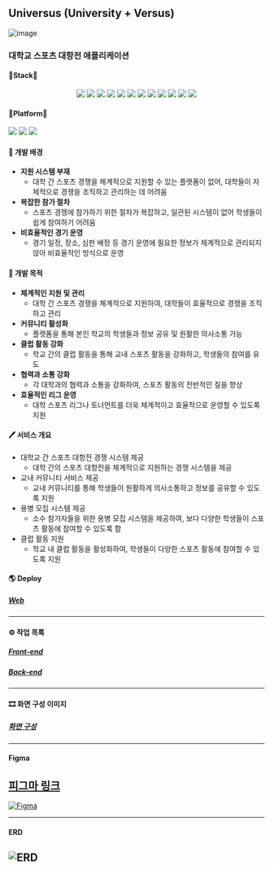 ## Universus (University + Versus)
![image](https://github.com/ejeonghun/UniVersus_flutter/assets/41509711/9537f92e-53ea-4cd7-a5b5-922c95fd8036)
### 대학교 스포츠 대항전 애플리케이션
#### 🔧Stack🔧
<p align="center">
  <img src="https://img.shields.io/badge/JAVA-007396?style=for-the-badge&logo=java&logoColor=white">
  <img src="https://img.shields.io/badge/springboot-6DB33F?style=for-the-badge&logo=springboot&logoColor=white">
  <img src="https://img.shields.io/badge/Docker-2496ED?style=for-the-badge&logo=Docker&logoColor=white">
  <img src="https://img.shields.io/badge/apache tomcat-F8DC75?style=for-the-badge&logo=apachetomcat&logoColor=black">
  <img src="https://img.shields.io/badge/flutter-02569B?style=for-the-badge&logo=flutter&logoColor=white">
  <img src="https://img.shields.io/badge/dart-0175C2?style=for-the-badge&logo=dart&logoColor=white">
  <img src="https://img.shields.io/badge/ubuntu-E95420?style=for-the-badge&logo=ubuntu&logoColor=white">
  <img src="https://img.shields.io/badge/aws ec2-232F3E?style=for-the-badge&logo=amazonwebservices&logoColor=white">
  <img src="https://img.shields.io/badge/python-3776AB?style=for-the-badge&logo=python&logoColor=white">
  <img src="https://img.shields.io/badge/flask-000000?style=for-the-badge&logo=flask&logoColor=white">
  <img src="https://img.shields.io/badge/transformers-F7981E?style=for-the-badge&logo=hugging-face&logoColor=white">
     <img src="https://img.shields.io/badge/oracleDB-F80000?style=for-the-badge&logo=oracle&logoColor=white">
</p>

#### 📱Platform📱
<p align="left">
  <img src="https://img.shields.io/badge/ios-000000?style=for-the-badge&logo=ios&logoColor=white">
  <img src="https://img.shields.io/badge/android-3DDC84?style=for-the-badge&logo=android&logoColor=white">
  <img src="https://img.shields.io/badge/web-4285F4?style=for-the-badge&logo=google-chrome&logoColor=white">
</p>

#### 🏢 개발 배경
- **지원 시스템 부재**
     - 대학 간 스포츠 경쟁을 체계적으로 지원할 수 있는 플랫폼이 없어, 대학들이 자체적으로 경쟁을 조직하고 관리하는 데 어려움
- **복잡한 참가 절차**
     - 스포츠 경쟁에 참가하기 위한 절차가 복잡하고, 일관된 시스템이 없어 학생들이 쉽게 참여하기 어려움
- **비효율적인 경기 운영**
     - 경기 일정, 장소, 심판 배정 등 경기 운영에 필요한 정보가 체계적으로 관리되지 않아 비효율적인 방식으로 운영

#### 🎯 개발 목적
- **체계적인 지원 및 관리**
   - 대학 간 스포츠 경쟁을 체계적으로 지원하여, 대학들이 효율적으로 경쟁을 조직하고 관리
- **커뮤니티 활성화**
   - 플랫폼을 통해 본인 학교의 학생들과 정보 공유 및 원활한 의사소통 가능
- **클럽 활동 강화**
   - 학교 간의 클럽 활동을 통해 교내 스포츠 활동을 강화하고, 학생들의 참여를 유도
- **협력과 소통 강화**
   - 각 대학과의 협력과 소통을 강화하여, 스포츠 활동의 전반적인 질을 향상
- **효율적인 리그 운영**
   - 대학 스포츠 리그나 토너먼트를 더욱 체계적이고 효율적으로 운영할 수 있도록 지원

#### 🖊 서비스 개요
- 대학교 간 스포츠 대항전 경쟁 시스템 제공
   - 대학 간의 스포츠 대항전을 체계적으로 지원하는 경쟁 시스템을 제공
- 교내 커뮤니티 서비스 제공
   - 교내 커뮤니티를 통해 학생들이 원활하게 의사소통하고 정보를 공유할 수 있도록 지원
- 용병 모집 시스템 제공
   - 소수 참가자들을 위한 용병 모집 시스템을 제공하여, 보다 다양한 학생들이 스포츠 활동에 참여할 수 있도록 함
- 클럽 활동 지원
   - 학교 내 클럽 활동을 활성화하여, 학생들이 다양한 스포츠 활동에 참여할 수 있도록 지원

#### 🌎 Deploy
##### [Web](https://main.lunaweb.dev/universus_flutter_web/)
---
#### ⚙️ 작업 목록
##### [Front-end](https://lunadev.notion.site/6a7fe3ec90d24d9ea209680b80ab1522?v=74a43034e63842bf90444ad95f2625ae&pvs=4)
##### [Back-end](https://lunadev.notion.site/a61d46db442446e0ba1e14715a0025ba?v=b346e4186f234c20a3d590e6c7da021d&pvs=4)
---
#### 🎞 화면 구성 이미지
##### [화면 구성](https://github.com/ejeonghun/UniVersus_flutter/wiki/%ED%99%94%EB%A9%B4%EA%B5%AC%EC%84%B1)

---

#### Figma
[피그마 링크](https://www.figma.com/design/rcohPG5PsVhePBI03CZuTE/UNIVERSUS?node-id=301-10&t=TY9D7atPmJJwQ3dO-0)
---
[![Figma](https://github.com/ejeonghun/UniVersus_flutter/assets/41509711/25fe0015-7e59-4e24-9867-0fcea73a5692)](https://www.figma.com/design/rcohPG5PsVhePBI03CZuTE/UNIVERSUS?node-id=301-10&t=YGfQMFVtVzaEIyDX-1)

---
#### ERD
![ERD](https://github.com/ejeonghun/UniVersus_flutter/assets/41509711/92900437-37e9-43d5-b016-96df9f77159b)
---
